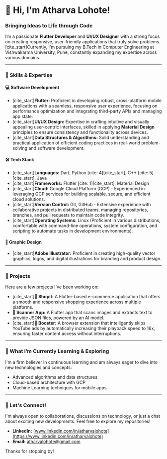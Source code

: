 # 👋 Hi, I'm Atharva Lohote!

### Bringing Ideas to Life through Code

I’m a passionate **Flutter Developer** and **UI/UX Designer** with a strong focus on creating responsive, user-friendly applications that truly solve problems. [cite_start]Currently, I'm pursuing my B.Tech in Computer Engineering at Vishwakarma University, Pune, constantly expanding my expertise across various domains.

---

### 🌟 Skills & Expertise

#### 💻 Software Development
* [cite_start]**Flutter:** Proficient in developing robust, cross-platform mobile applications with a seamless, responsive user experience, focusing on performance optimization and integrating third-party APIs and managing app state.
* [cite_start]**UI/UX Design:** Expertise in crafting intuitive and visually appealing user-centric interfaces, skilled in applying **Material Design** principles to ensure consistency and functionality across devices.
* [cite_start]**Data Structures & Algorithms:** Solid understanding and practical application of efficient coding practices in real-world problem-solving and software development.

#### 🛠️ Tech Stack
* [cite_start]**Languages:** Dart, Python [cite: 4][cite_start], C++ [cite: 5][cite_start], Java 
* [cite_start]**Frameworks:** Flutter [cite: 1][cite_start], Material Design 
* [cite_start]**Cloud:** Google Cloud Platform (GCP) - Experienced in leveraging GCP services for building scalable, secure, and efficient cloud solutions.
* [cite_start]**Version Control:** Git, GitHub - Extensive experience with collaborative projects in distributed teams, managing repositories, branches, and pull requests to maintain code integrity.
* [cite_start]**Operating Systems:** Linux (Proficient in various distributions, comfortable with command-line operations, system configuration, and scripting to automate tasks in development environments).

#### 🎨 Graphic Design
* [cite_start]**Adobe Illustrator:** Proficient in creating high-quality vector graphics, logos, and digital illustrations for branding and product design.

---

### 🚀 Projects

Here are a few projects I've been working on:

* [cite_start]**🔹 Shopit:** A Flutter-based e-commerce application that offers a smooth and responsive shopping experience across multiple platforms.
* **🔹 Scanner App:** A Flutter app that scans images and extracts text to provide JSON files, powered by an AI model.
* [cite_start]**🔹 Booster:** A browser extension that intelligently skips YouTube ads by automatically increasing their playback speed to 16x, ensuring faster content access without interruptions.

---

### 🌱 What I’m Currently Learning & Exploring

I'm a firm believer in continuous learning and am always eager to dive into new technologies and concepts:

* Advanced algorithms and data structures
* Cloud-based architecture with GCP
* Machine Learning techniques for mobile apps

---

### 🤝 Let's Connect!

I'm always open to collaborations, discussions on technology, or just a chat about exciting new developments. Feel free to explore my repositories!

* **LinkedIn:** [www.linkedin.com/in/atharvalohote](https://www.linkedin.com/in/atharvalohote)
* **Email:** [atharvalohote@gmail.com](mailto:atharvalohote@gmail.com)

Thanks for stopping by!
